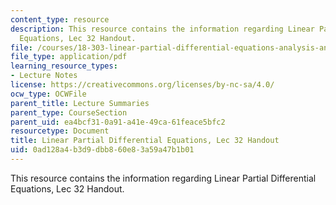 ```yaml
---
content_type: resource
description: This resource contains the information regarding Linear Partial Differential
  Equations, Lec 32 Handout.
file: /courses/18-303-linear-partial-differential-equations-analysis-and-numerics-fall-2014/0ad128a4b3d9dbb860e83a59a47b1b01_MIT18_303F14_pml.pdf
file_type: application/pdf
learning_resource_types:
- Lecture Notes
license: https://creativecommons.org/licenses/by-nc-sa/4.0/
ocw_type: OCWFile
parent_title: Lecture Summaries
parent_type: CourseSection
parent_uid: ea4bcf31-0a91-a41e-49ca-61feace5bfc2
resourcetype: Document
title: Linear Partial Differential Equations, Lec 32 Handout
uid: 0ad128a4-b3d9-dbb8-60e8-3a59a47b1b01
---
```

This resource contains the information regarding Linear Partial Differential Equations, Lec 32 Handout.
